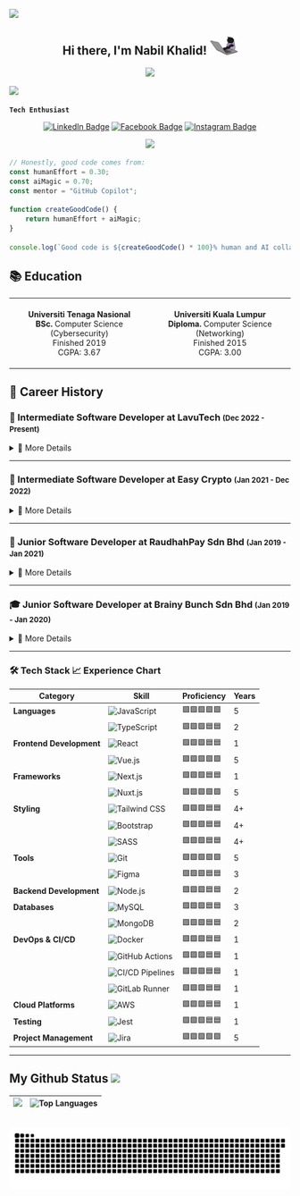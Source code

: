 <img src="https://user-images.githubusercontent.com/73097560/115834477-dbab4500-a447-11eb-908a-139a6edaec5c.gif"></a>

<h2 align="center">
    Hi there, I'm Nabil Khalid!
    <img alt="dev_cat" src="https://raw.githubusercontent.com/dev-akshat/archive/main/images/gifs/others/dev_cat.gif" width="50"> 
</h2>

<p align="center">
    <a href="https://github.com/DenverCoder1/readme-typing-svg">
<img src="https://readme-typing-svg.herokuapp.com?font=Time+New+Roman&color=cyan&size=25&center=true&vCenter=true&width=600&height=100&lines=Welcome+Yong+and+Chuen;Looking+forward+to+our+interview!;">
    </a>
</p>

<img src="https://user-images.githubusercontent.com/73097560/115834477-dbab4500-a447-11eb-908a-139a6edaec5c.gif"></a>

**`Tech Enthusiast`**
<div align="center">
<p>
    <a href="" target="_blank" rel="noreferrer"><img src="https://img.shields.io/badge/-@nabil-0077B5?style=flat-square&amp;labelColor=0077B5&amp;logo=LinkedIn&amp;link=https://www.linkedin.com/in/mazarafa/" alt="LinkedIn Badge"></a> 
    <a href="" target="_blank" rel="noreferrer"><img src="https://img.shields.io/badge/-@nabil-1ca0f1?style=flat&labelColor=1ca0f1&logo=facebook&logoColor=white&link=https://facebook.com/mazarafa7" alt="Facebook Badge"></a> 
    <a href="" target="_blank" rel="noreferrer"><img src="https://img.shields.io/badge/-@nabil-purple?style=flat&logo=instagram&logoColor=white&link=https://instagram.com/mazarafa/" alt="Instagram Badge"></a>
</p>
</div>

<div align="center">
    <img src="https://media.giphy.com/media/9gISqB3tncMmY/giphy.gif" />
</div>

```javascript
// Honestly, good code comes from:
const humanEffort = 0.30;
const aiMagic = 0.70;
const mentor = "GitHub Copilot";

function createGoodCode() {
    return humanEffort + aiMagic;
}

console.log(`Good code is ${createGoodCode() * 100}% human and AI collaboration, mentored by ${mentor}!`);

```

## 📚 Education

  <table>
    <tr>
      <td align="center" style="padding: 20px;">
        <strong>Universiti Tenaga Nasional</strong><br>
        <strong>BSc.</strong> Computer Science (Cybersecurity)<br>
        Finished 2019<br>
        CGPA: 3.67
      </td>
      <td align="center" style="padding: 20px;">
        <strong>Universiti Kuala Lumpur</strong><br>
        <strong>Diploma.</strong> Computer Science (Networking)<br>
        Finished 2015<br>
        CGPA: 3.00
      </td>
    </tr>
  </table>

## 📂 Career History

### 🚀 Intermediate Software Developer at LavuTech <span style="font-size:small;">(Dec 2022 - Present)</span>

<details>
<summary>📖 More Details</summary>

- **Client**: PETRONAS

#### 📊 Projects

- **Anchor**: central dashboard for oil tankers.
- **Gas Processing Unit Technical Center (GTC)**: Command Center dashboard for Petronas Gas production.

#### 🔧 Skills

- **React.js**: Created dynamic, responsive interfaces using Redux for streamlined state management.
- **Full-stack Transition**: Adapted successfully to ASP.NET and C# for backend responsibilities, integrating with MVC
  architecture and SQL Server.

#### 🌟 Key Contributions

- **Mentored Team of Interns**
- **Enhanced User Experience**
- **UI Collaboration**
- **Consistency in User Experience**

</details>

---

### 🌟 Intermediate Software Developer at Easy Crypto <span style="font-size:small;">(Jan 2021 - Dec 2022)</span>

<details>
<summary>📖 More Details</summary>

#### 📊 Projects

- **Easy Crypto**
- **Easy Crypto Admin**

#### 🌟 Key Contributions

- **Reduced Client Load Times**: Implemented lazy loading and optimized assets.
- **Increased Scalability**: Designed modular components, improving scalability and reducing future development.
- **Enhanced Security Protocols**: Integrated Auth0 authentication.
- **Streamlined Development Process**: Established reusable Vue.js components.
- **Optimized for Cross-Platform Compatibility**: Ensured cross-browser compatibility and optimized the SPA for mobile
  devices, expanding user accessibility.
- **Integrated New Payment Method**: Implemented Stripe payment integration, enhancing transaction processing
  capabilities.
- **Introduced Feature Flag System**: Developed a feature flag system to enable controlled rollout of new features,
  improving testing and deployment flexibility.

</details>

---

### 🌈 Junior Software Developer at RaudhahPay Sdn Bhd <span style="font-size:small;">(Jan 2019 - Jan 2021)</span>

<details>
<summary>📖 More Details</summary>

- **Responsibilities**: Developed user-facing applications collaborating with back-end developers.

#### 🔍 Notable Projects

- **Raudhahpay Web**: Backend with Yii2 and MySQL, front end with Semantic UI.
- **Raudhah Prepaid Mobile App**: Engaging app with Flutter and bloc state management.

</details>

---

### 🎓 Junior Software Developer at Brainy Bunch Sdn Bhd <span style="font-size:small;">(Jan 2019 - Jan 2020)</span>

<details>
<summary>📖 More Details</summary>

- **Project**: School Management System
- **Tech Stack**: Nuxt.js, Adobe XD, Bootstrap 4, Laravel.
- **Special Features**: Optimized page load with Nuxt.js and integrated APIs using Axios.

</details>


---

### 🛠️ Tech Stack 📈 Experience Chart

| **Category**             | **Skill**                                                                                                                             | **Proficiency** | **Years** |
|--------------------------|---------------------------------------------------------------------------------------------------------------------------------------|-----------------|-----------|
| **Languages**            | <img src="https://img.shields.io/badge/-JavaScript-F7DF1E?style=flat&logo=javascript&logoColor=black" alt="JavaScript" />             | 🟩🟩🟩🟩🟩      | 5         |
|                          | <img src="https://img.shields.io/badge/-TypeScript-3178C6?style=flat&logo=typescript&logoColor=white" alt="TypeScript" />             | 🟩🟩🟩🟦🟦      | 2         |
| **Frontend Development** | <img src="https://img.shields.io/badge/-React-61DAFB?style=flat&logo=react&logoColor=white" alt="React" />                            | 🟩🟩🟩🟦🟦      | 1         |
|                          | <img src="https://img.shields.io/badge/-Vue.js-4FC08D?style=flat&logo=vue.js&logoColor=white" alt="Vue.js" />                         | 🟩🟩🟩🟩🟩      | 5         |
| **Frameworks**           | <img src="https://img.shields.io/badge/-Next.js-000000?style=flat&logo=next.js&logoColor=white" alt="Next.js" />                      | 🟩🟩🟩🟦🟦      | 1         |
|                          | <img src="https://img.shields.io/badge/-Nuxt.js-4FC08D?style=flat&logo=nuxt.js&logoColor=white" alt="Nuxt.js" />                      | 🟩🟩🟩🟩🟩      | 5         |
| **Styling**              | <img src="https://img.shields.io/badge/-TailwindCSS-06B6D4?style=flat&logo=tailwindcss&logoColor=white" alt="Tailwind CSS" />         | 🟩🟩🟩🟦🟦      | 4+        |
|                          | <img src="https://img.shields.io/badge/-Bootstrap-7952B3?style=flat&logo=bootstrap&logoColor=white" alt="Bootstrap" />                | 🟩🟩🟩🟦🟦      | 4+        |
|                          | <img src="https://img.shields.io/badge/-SASS-CC6699?style=flat&logo=sass&logoColor=white" alt="SASS" />                               | 🟩🟩🟩🟦🟦      | 4+        |
| **Tools**                | <img src="https://img.shields.io/badge/-Git-F05032?style=flat&logo=git&logoColor=white" alt="Git" />                                  | 🟩🟩🟩🟩🟩      | 5         |
|                          | <img src="https://img.shields.io/badge/-Figma-F24E1E?style=flat&logo=figma&logoColor=white" alt="Figma" />                            | 🟩🟩🟩🟦🟦      | 3         |
| **Backend Development**  | <img src="https://img.shields.io/badge/-Node.js-339933?style=flat&logo=node.js&logoColor=white" alt="Node.js" />                      | 🟩🟩🟩🟦🟦      | 2         |
| **Databases**            | <img src="https://img.shields.io/badge/-MySQL-4479A1?style=flat&logo=mysql&logoColor=white" alt="MySQL" />                            | 🟩🟩🟩🟦🟦      | 3         |
|                          | <img src="https://img.shields.io/badge/-MongoDB-47A248?style=flat&logo=mongodb&logoColor=white" alt="MongoDB" />                      | 🟩🟩🟩🟦🟦      | 2         |
| **DevOps & CI/CD**       | <img src="https://img.shields.io/badge/-Docker-2496ED?style=flat&logo=docker&logoColor=white" alt="Docker" />                         | 🟩🟩🟩🟦🟦      | 1         |
|                          | <img src="https://img.shields.io/badge/-GitHub_Actions-2088FF?style=flat&logo=github-actions&logoColor=white" alt="GitHub Actions" /> | 🟩🟩🟩🟦🟦      | 1         |
|                          | <img src="https://img.shields.io/badge/-CI/CD_Pipelines-24292e?style=flat&logo=github&logoColor=white" alt="CI/CD Pipelines" />       | 🟩🟩🟩🟦🟦      | 1         |
|                          | <img src="https://img.shields.io/badge/-GitLab_Runner-FCA121?style=flat&logo=gitlab&logoColor=white" alt="GitLab Runner" />           | 🟩🟩🟩🟦🟦      | 1         |
| **Cloud Platforms**      | <img src="https://img.shields.io/badge/-AWS-232F3E?style=flat&logo=amazon-aws&logoColor=white" alt="AWS" />                           | 🟩🟩🟩🟦🟦      | 1         |
| **Testing**              | <img src="https://img.shields.io/badge/-Jest-C21325?style=flat&logo=jest&logoColor=white" alt="Jest" />                               | 🟩🟩🟩🟦🟦      | 1         |
| **Project Management**   | <img src="https://img.shields.io/badge/-Jira-0052CC?style=flat&logo=jira&logoColor=white" alt="Jira" />                               | 🟩🟩🟩🟩🟩      | 5         |

---

## My Github Status <img src="https://media.giphy.com/media/iY8CRBdQXODJSCERIr/giphy.gif" width="50px">

| ![](https://github-readme-stats.vercel.app/api?username=nabs32595&show_icons=true&bg_color=45,fc00ff,00dbde&title_color=fff&text_color=fff) | ![Top Languages](https://github-readme-stats.vercel.app/api/top-langs/?username=nabs32595) |
|---------------------------------------------------------------------------------------------------------------------------------------------|--------------------------------------------------------------------------------------------|

<div align="center">
  <br>
  <img alt="snake eating my contributions" src="https://raw.githubusercontent.com/codediaz/codediaz/output/github-contribution-grid-snake.svg" />
  <br/>
</div>
